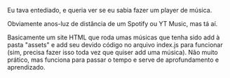 Eu tava entediado, e queria ver se eu sabia fazer um player de música. 

Obviamente anos-luz de distância de um Spotify ou YT Music, mas tá aí.

Basicamente um site HTML que roda umas músicas que tenha sido add à pasta "assets" e add seu devido código no arquivo index.js para funcionar (sim, precisa fazer isso toda vez que quiser add uma música).
Não muito prático, mas funciona para passar o tempo e serve de aprofundamento e aprendizado.
